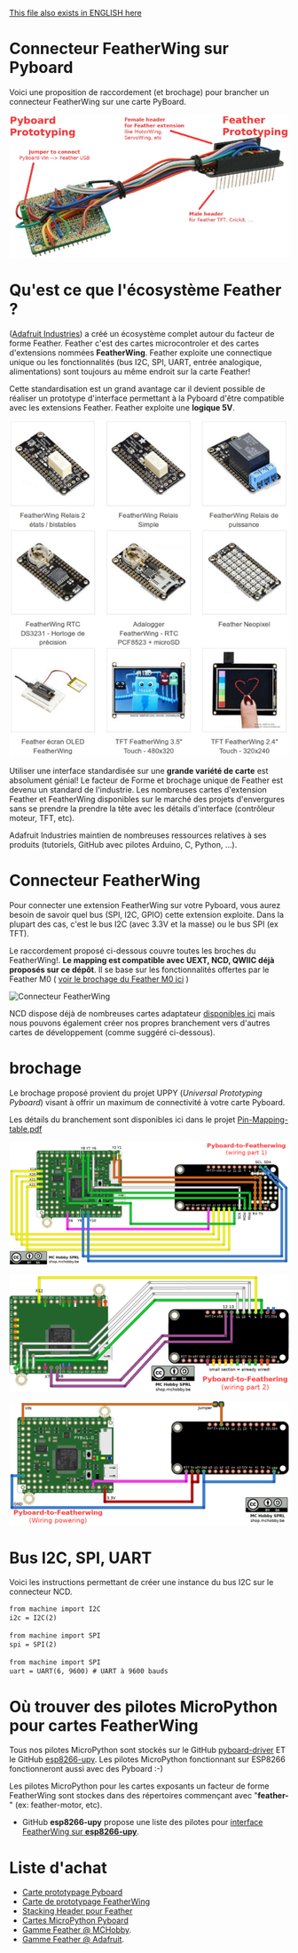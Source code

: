 [This file also exists in ENGLISH here](readme_ENG.md)

# Connecteur FeatherWing sur Pyboard

Voici une proposition de raccordement (et brochage) pour brancher un connecteur FeatherWing sur une carte PyBoard.

![Breakout FeatherWing sur Pyboard](docs/_static/Featherwing-Pyboard-breakout.jpg)

# Qu'est ce que l'écosystème Feather ?

([Adafruit Industries](https://www.adafruit.com/category/943)) a créé un écosystème complet autour du facteur de forme Feather. Feather c'est des cartes microcontroler et des cartes d'extensions nommées __FeatherWing__. Feather exploite une connectique unique ou les fonctionnalités (bus I2C, SPI, UART, entrée analogique, alimentations) sont toujours au même endroit sur la carte Feather!

Cette standardisation est un grand avantage car il devient possible de réaliser un prototype d'interface permettant à la Pyboard d'être compatible avec les extensions Feather. Feather exploite une __logique 5V__.

![Quelques extensions FeatherWing](docs/_static/Featherwing-sample.jpg)

Utiliser une interface standardisée sur une __grande variété de carte__ est absolument génial! Le facteur de Forme et brochage unique de Feather est devenu un standard de l'industrie. Les nombreuses cartes d'extension Feather et FeatherWing disponibles sur le marché des projets d'envergures sans se prendre la prendre la tête avec les détails d'interface (contrôleur moteur, TFT, etc).

Adafruit Industries maintien de nombreuses ressources relatives à ses produits (tutoriels, GitHub avec pilotes Arduino, C, Python, ...).

# Connecteur FeatherWing
Pour connecter une extension FeatherWing sur votre Pyboard, vous aurez besoin de savoir quel bus (SPI, I2C, GPIO) cette extension exploite. Dans la plupart des cas, c'est le bus I2C (avec 3.3V et la masse) ou le bus SPI (ex TFT).

Le raccordement proposé ci-dessous couvre toutes les broches du FeatherWing!. __Le mapping est compatible avec UEXT, NCD, QWIIC déjà proposés sur ce dépôt__. Il se base sur les fonctionnalités offertes par le Feather M0 ( [voir le brochage du Feather M0 ici](docs/_static/arduino_feather_M0_Express_Pinout_v1.2-1.png) )

![Connecteur FeatherWing](doc/feather/arduino_feather_M0_Express_Pinout_v1.2-1.pngncd_conn.png)

NCD dispose déjà de nombreuses cartes adaptateur [disponibles ici](https://store.ncd.io/shop/?fwp_product_type=adapters) mais nous pouvons également créer nos propres branchement vers d'autres cartes de développement (comme suggéré ci-dessous).

# brochage
Le brochage proposé provient du projet UPPY (_Universal Prototyping Pyboard_) visant à offrir un maximum de connectivité à votre carte Pyboard.

Les détails du branchement sont disponibles ici dans le projet [Pin-Mapping-table.pdf](../UPPY/docs/Pin-Mapping-table.pdf)

![Connecteur FeatherWing pour Pyboard](docs/_static/Featherwing-Pyboard.png)

![Connecteur FeatherWing pour Pyboard (partie 2)](docs/_static/Featherwing-Pyboard(part2).png)

![Connecteur FeatherWing pour Pyboard (partie 3)](docs/_static/Featherwing-Pyboard(powering).png)


# Bus I2C, SPI, UART
Voici les instructions permettant de créer une instance du bus I2C sur le connecteur NCD.

```
from machine import I2C
i2c = I2C(2)

from machine import SPI
spi = SPI(2)

from machine import SPI
uart = UART(6, 9600) # UART à 9600 bauds
```

# Où trouver des pilotes MicroPython pour cartes FeatherWing

Tous nos pilotes MicroPython sont stockés sur le GitHub [pyboard-driver](https://github.com/mchobby/pyboard-driver) ET le GitHub [esp8266-upy](https://github.com/mchobby/esp8266-upy). Les pilotes MicroPython fonctionnant sur ESP8266 fonctionneront aussi avec des Pyboard :-)

Les pilotes MicroPython pour les cartes exposants un facteur de forme FeatherWing sont stockes dans des répertoires commençant avec "__feather-__" (ex: feather-motor, etc).

* GitHub __esp8266-upy__ propose une liste des pilotes pour [interface FeatherWing sur __esp8266-upy__](https://github.com/mchobby/esp8266-upy/blob/master/docs/indexes/drv_by_intf_FEATHERWING.md).

# Liste d'achat
* [Carte prototypage Pyboard](https://shop.mchobby.be/fr/micropython/598-plaque-de-prototypage-pour-pyboard-3232100005983.html)
* [Carte de prototypage FeatherWing](https://shop.mchobby.be/fr/feather-adafruit/861-feather-protoo-3232100008618-adafruit.html)
* [Stacking Header pour Feather](https://shop.mchobby.be/fr/feather-adafruit/832-stacking-header-pour-feather-3232100008328-adafruit.html)
* [Cartes MicroPython Pyboard](https://shop.mchobby.be/fr/56-micropython)
* [Gamme Feather @ MCHobby](https://shop.mchobby.be/fr/87-feather-adafruit).
* [Gamme Feather @ Adafruit](https://www.adafruit.com/category/943).
